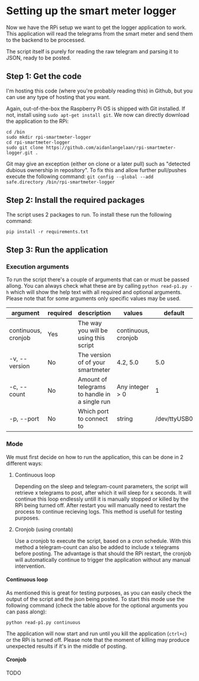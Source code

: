 # Setting up the smart meter logger

Now we have the RPi setup we want to get the logger application to work. This application will read the telegrams from the smart meter and send them to the backend to be processed.

The script itself is purely for reading the raw telegram and parsing it to JSON, ready to be posted.

## Step 1: Get the code

I'm hosting this code (where you're probably reading this) in Github, but you can use any type of hosting that you want.

Again, out-of-the-box the Raspberry Pi OS is shipped with Git installed. If not, install using `sudo apt-get install git`. We now can directly download the application to the RPi:

```
cd /bin
sudo mkdir rpi-smartmeter-logger
cd rpi-smartmeter-logger
sudo git clone https://github.com/aidanlangelaan/rpi-smartmeter-logger.git .
```

Git may give an exception (either on clone or a later pull) such as "detected dubious ownership in repository". To fix this and allow further pull/pushes execute the following command: `git config --global --add safe.directory /bin/rpi-smartmeter-logger`

## Step 2: Install the required packages

The script uses 2 packages to run. To install these run the following command:

`pip install -r requirements.txt`

## Step 3: Run the application

### Execution arguments

To run the script there's a couple of arguments that can or must be passed allong. You can always check what these are by calling `python read-p1.py -h` which will show the help text with all required and optional arguments. Please note that for some arguments only specific values may be used.

| argument            | required | description                                   | values              | default      |
| ------------------- | -------- | --------------------------------------------- | ------------------- | ------------ |
| continuous, cronjob | Yes      | The way you will be using this script         | continuous, cronjob |              |
| -v, --version       | No       | The version of of your smartmeter             | 4.2, 5.0            | 5.0          |
| -c, --count         | No       | Amount of telegrams to handle in a single run | Any integer > 0     | 1            |
| -p, --port          | No       | Which port to connect to                      | string              | /dev/ttyUSB0 |

### Mode

We must first decide on how to run the application, this can be done in 2 different ways:

1. Continuous loop

   Depending on the sleep and telegram-count parameters, the script will retrieve x telegrams to post, after which it will sleep for x seconds. It will continue this loop endlessly untill it is manually stopped or killed by the RPi being turned off. After restart you will manually need to restart the process to continue recieving logs. This method is usefull for testing purposes.

2. Cronjob (using crontab)

   Use a cronjob to execute the script, based on a cron schedule. With this method a telegram-count can also be added to include x telegrams before posting. The advantage is that should the RPi restart, the cronjob will automatically continue to trigger the application without any manual intervention.

#### Continuous loop

As mentioned this is great for testing purposes, as you can easily check the output of the script and the json being posted. To start this mode use the following command (check the table above for the optional arguments you can pass along):

`python read-p1.py continuous`

The application will now start and run until you kill the application (`ctrl+c`) or the RPi is turned off. Please note that the moment of killing may produce unexpected results if it's in the middle of posting.

#### Cronjob

TODO
